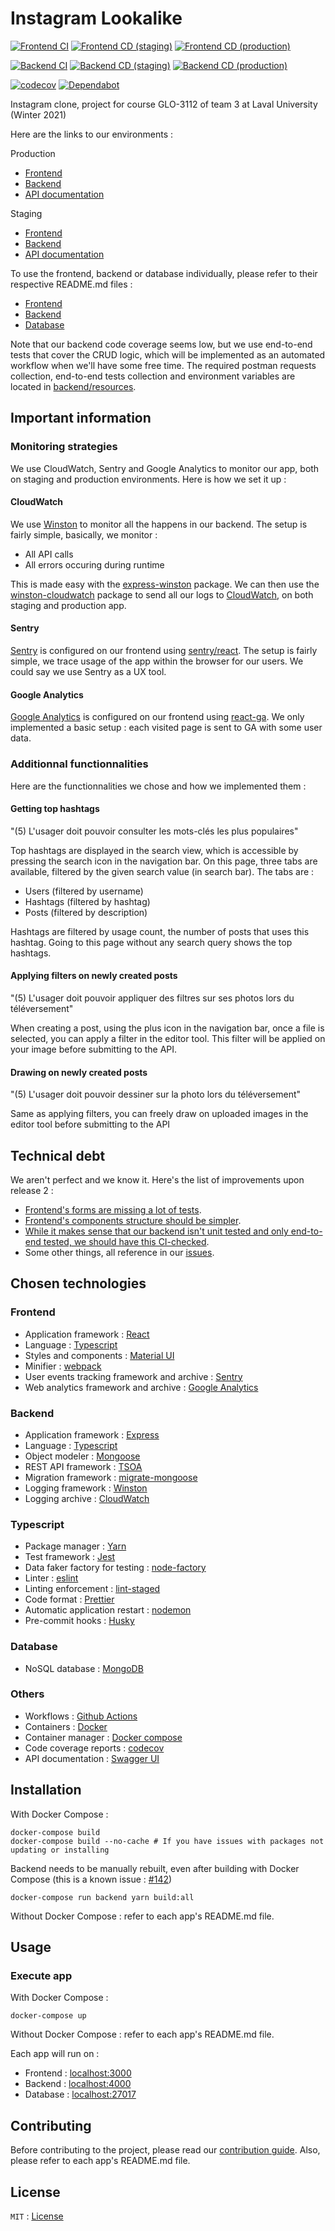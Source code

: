 # Instagram Lookalike

[![Frontend CI](https://github.com/GLO3112-classrooms/ugram-h2021-team-03/actions/workflows/frontend-ci.yml/badge.svg)](https://github.com/GLO3112-classrooms/ugram-h2021-team-03/actions/workflows/frontend-ci.yml)
[![Frontend CD (staging)](https://github.com/GLO3112-classrooms/ugram-h2021-team-03/actions/workflows/frontend-cd-staging.yml/badge.svg)](https://github.com/GLO3112-classrooms/ugram-h2021-team-03/actions/workflows/frontend-cd-staging.yml)
[![Frontend CD (production)](https://github.com/GLO3112-classrooms/ugram-h2021-team-03/actions/workflows/frontend-cd-production.yml/badge.svg)](https://github.com/GLO3112-classrooms/ugram-h2021-team-03/actions/workflows/frontend-cd-production.yml)

[![Backend CI](https://github.com/GLO3112-classrooms/ugram-h2021-team-03/actions/workflows/backend-ci.yml/badge.svg)](https://github.com/GLO3112-classrooms/ugram-h2021-team-03/actions/workflows/backend-ci.yml)
[![Backend CD (staging)](https://github.com/GLO3112-classrooms/ugram-h2021-team-03/actions/workflows/backend-cd-staging.yml/badge.svg)](https://github.com/GLO3112-classrooms/ugram-h2021-team-03/actions/workflows/backend-cd-staging.yml)
[![Backend CD (production)](https://github.com/GLO3112-classrooms/ugram-h2021-team-03/actions/workflows/backend-cd-production.yml/badge.svg)](https://github.com/GLO3112-classrooms/ugram-h2021-team-03/actions/workflows/backend-cd-production.yml)

[![codecov](https://codecov.io/gh/GLO3112-classrooms/ugram-h2021-team-03/branch/develop/graph/badge.svg?token=KH3C595NOS)](https://codecov.io/gh/GLO3112-classrooms/ugram-h2021-team-03)
[![Dependabot](https://badgen.net/badge/Dependabot/enabled/green?icon=dependabot)](https://dependabot.com/)

Instagram clone, project for course GLO-3112 of team 3 at Laval University (Winter 2021)

Here are the links to our environments : 

Production
- [Frontend](http://ugram.ca)
- [Backend](http://api.ugram.ca)
- [API documentation](http://api.ugram.ca/docs)

Staging
- [Frontend](http://staging.ugram.ca)
- [Backend](http://api.staging.ugram.ca)
- [API documentation](http://api.staging.ugram.ca/docs)

To use the frontend, backend or database individually, please refer to their respective README.md files : 
- [Frontend](frontend)
- [Backend](backend)
- [Database](database)

Note that our backend code coverage seems low, but we use end-to-end tests that cover the CRUD logic, which will be implemented as an automated workflow when we'll have some free time. The required postman requests collection, end-to-end tests collection and environment variables are located in [backend/resources](backend/resources).

## Important information

### Monitoring strategies

We use CloudWatch, Sentry and Google Analytics to monitor our app, both on staging and production environments. Here is how we set it up : 

#### CloudWatch

We use [Winston](https://github.com/winstonjs/winston) to monitor all the happens in our backend. The setup is fairly simple, basically, we monitor : 

- All API calls
- All errors occuring during runtime

This is made easy with the [express-winston](https://www.npmjs.com/package/express-winston) package. We can then use the [winston-cloudwatch](https://www.npmjs.com/package/winston-cloudwatch) package to send all our logs to [CloudWatch](https://aws.amazon.com/cloudwatch), on both staging and production app.

#### Sentry

[Sentry](https://sentry.io) is configured on our frontend using [sentry/react](https://docs.sentry.io/platforms/javascript/guides/react/). The setup is fairly simple, we trace usage of the app within the browser for our users. We could say we use Sentry as a UX tool.

#### Google Analytics

[Google Analytics](https://analytics.google.com/analytics/web) is configured on our frontend using [react-ga](https://github.com/react-ga/react-ga). We only implemented a basic setup : each visited page is sent to GA with some user data.

### Additionnal functionnalities

Here are the functionnalities we chose and how we implemented them : 

#### Getting top hashtags

"(5) L'usager doit pouvoir consulter les mots-clés les plus populaires"

Top hashtags are displayed in the search view, which is accessible by pressing the search icon in the navigation bar. On this page, three tabs are available, filtered by the given search value (in search bar). The tabs are : 

- Users (filtered by username)
- Hashtags (filtered by hashtag)
- Posts (filtered by description)

Hashtags are filtered by usage count, the number of posts that uses this hashtag. Going to this page without any search query shows the top hashtags.

#### Applying filters on newly created posts

"(5) L'usager doit pouvoir appliquer des filtres sur ses photos lors du téléversement"

When creating a post, using the plus icon in the navigation bar, once a file is selected, you can apply a filter in the editor tool. This filter will be applied on your image before submitting to the API.

#### Drawing on newly created posts

"(5) L'usager doit pouvoir dessiner sur la photo lors du téléversement"

Same as applying filters, you can freely draw on uploaded images in the editor tool before submitting to the API

## Technical debt

We aren't perfect and we know it. Here's the list of improvements upon release 2 : 

- [Frontend's forms are missing a lot of tests](https://github.com/GLO3112-classrooms/ugram-h2021-team-03/issues/242).
- [Frontend's components structure should be simpler](https://github.com/GLO3112-classrooms/ugram-h2021-team-03/issues/570).
- [While it makes sense that our backend isn't unit tested and only end-to-end tested, we should have this CI-checked](https://github.com/GLO3112-classrooms/ugram-h2021-team-03/issues/138).
- Some other things, all reference in our [issues](https://github.com/GLO3112-classrooms/ugram-h2021-team-03/issues).

## Chosen technologies

### Frontend

- Application framework : [React](https://reactjs.org/)
- Language : [Typescript](https://www.typescriptlang.org/)
- Styles and components : [Material UI](https://material-ui.com/)
- Minifier : [webpack](https://webpack.js.org/)
- User events tracking framework and archive : [Sentry](https://sentry.io)
- Web analytics framework and archive : [Google Analytics](https://analytics.google.com/analytics/web)

### Backend

- Application framework : [Express](https://expressjs.com/)
- Language : [Typescript](https://www.typescriptlang.org/)
- Object modeler : [Mongoose](https://mongoosejs.com/)
- REST API framework : [TSOA](https://github.com/lukeautry/tsoa)
- Migration framework : [migrate-mongoose](https://www.npmjs.com/package/migrate-mongoose)
- Logging framework : [Winston](https://github.com/winstonjs/winston)
- Logging archive : [CloudWatch](https://aws.amazon.com/cloudwatch)

### Typescript

- Package manager : [Yarn](https://yarnpkg.com/)
- Test framework : [Jest](https://jestjs.io/)
- Data faker factory for testing : [node-factory](https://olavoasantos.github.io/node-factory/)
- Linter : [eslint](https://eslint.org/)
- Linting enforcement : [lint-staged](https://github.com/okonet/lint-staged)
- Code format : [Prettier](https://prettier.io/)
- Automatic application restart : [nodemon](https://nodemon.io/)
- Pre-commit hooks : [Husky](https://github.com/typicode/husky)

### Database

- NoSQL database : [MongoDB](https://www.mongodb.com/)

### Others

- Workflows : [Github Actions](https://github.com/features/actions)
- Containers : [Docker](https://www.docker.com/)
- Container manager : [Docker compose](https://docs.docker.com/compose/)
- Code coverage reports : [codecov](https://codecov.io/)
- API documentation : [Swagger UI](https://swagger.io/tools/swagger-ui/)

## Installation

With Docker Compose : 
```shell
docker-compose build
docker-compose build --no-cache # If you have issues with packages not updating or installing
```

Backend needs to be manually rebuilt, even after building with Docker Compose (this is a known issue : [#142](https://github.com/GLO3112-classrooms/ugram-h2021-team-03/issues/142))

```shell
docker-compose run backend yarn build:all
```

Without Docker Compose : refer to each app's README.md file.

## Usage

### Execute app

With Docker Compose :
```shell
docker-compose up
```

Without Docker Compose : refer to each app's README.md file.

Each app will run on : 

- Frontend : [localhost:3000](http://localhost:3000)
- Backend : [localhost:4000](http://localhost:4000)
- Database : [localhost:27017](http://localhost:27017)

## Contributing

Before contributing to the project, please read our [contribution guide](CONTRIBUTING.md). Also, please refer to each app's README.md file.

## License

`MIT` : [License](LICENSE)
